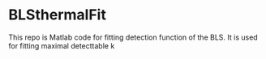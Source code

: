 # BLSthermalFit
This repo is Matlab code for fitting detection function of the BLS. It is used for fitting maximal detecttable k
